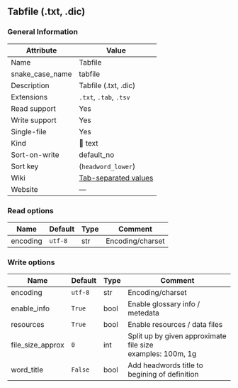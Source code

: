 ## Tabfile (.txt, .dic)

### General Information

| Attribute       | Value                                                                      |
| --------------- | -------------------------------------------------------------------------- |
| Name            | Tabfile                                                                    |
| snake_case_name | tabfile                                                                    |
| Description     | Tabfile (.txt, .dic)                                                       |
| Extensions      | `.txt`, `.tab`, `.tsv`                                                     |
| Read support    | Yes                                                                        |
| Write support   | Yes                                                                        |
| Single-file     | Yes                                                                        |
| Kind            | 📝 text                                                                     |
| Sort-on-write   | default_no                                                                 |
| Sort key        | (`headword_lower`)                                                         |
| Wiki            | [Tab-separated values](https://en.wikipedia.org/wiki/Tab-separated_values) |
| Website         | ―                                                                          |

### Read options

| Name     | Default | Type | Comment          |
| -------- | ------- | ---- | ---------------- |
| encoding | `utf-8` | str  | Encoding/charset |

### Write options

| Name             | Default | Type | Comment                                                         |
| ---------------- | ------- | ---- | --------------------------------------------------------------- |
| encoding         | `utf-8` | str  | Encoding/charset                                                |
| enable_info      | `True`  | bool | Enable glossary info / metedata                                 |
| resources        | `True`  | bool | Enable resources / data files                                   |
| file_size_approx | `0`     | int  | Split up by given approximate file size<br />examples: 100m, 1g |
| word_title       | `False` | bool | Add headwords title to begining of definition                   |




